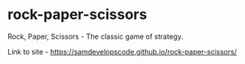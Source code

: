 # rock-paper-scissors
Rock, Paper, Scissors - The classic game of strategy.

Link to site - https://samdevelopscode.github.io/rock-paper-scissors/
